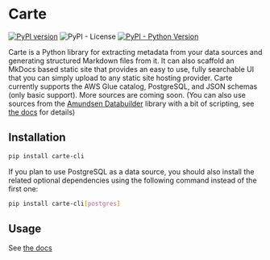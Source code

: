 # Carte
[![PyPI version](https://badge.fury.io/py/carte-cli.svg)](https://badge.fury.io/py/carte-cli)
![PyPI - License](https://img.shields.io/pypi/l/carte-cli)
[![PyPI - Python Version](https://img.shields.io/pypi/pyversions/carte_cli.svg)](https://pypi.org/project/carte-cli/)


Carte is a Python library for extracting metadata from your data sources and generating structured Markdown files from it. It can also scaffold an MkDocs based static site that provides an easy to use, fully searchable UI that you can simply upload to any static site hosting provider. Carte currently supports the AWS Glue catalog, PostgreSQL, and JSON schemas (only basic support). More sources are coming soon. (You can also use sources from the [Amundsen Databuilder](https://github.com/amundsen-io/amundsendatabuilder) library with a bit of scripting, see [the docs](https://docs.cartedata.com/reference/databuilder/) for details)


## Installation

``` sh
pip install carte-cli
```

If you plan to use PostgreSQL as a data source, you should also install the related optional dependencies using the following command instead of the first one:

``` sh
pip install carte-cli[postgres]
```



## Usage

See [the docs](https://docs.cartedata.com)
